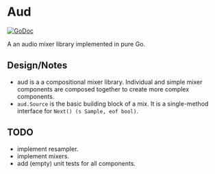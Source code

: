 # Aud

[![GoDoc](https://godoc.org/github.com/jncornett/aud?status.svg)](https://godoc.org/github.com/jncornett/aud)

A an audio mixer library implemented in pure Go.

## Design/Notes

- aud is a a compositional mixer library. Individual and simple mixer components are composed together to create more complex components.
- `aud.Source` is the basic building block of a mix. It is a single-method interface for `Next() (s Sample, eof bool)`.

## TODO

- implement resampler.
- implement mixers.
- add (empty) unit tests for all components.